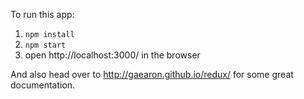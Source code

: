 To run this app:

1. `npm install`
2. `npm start`
3. open http://localhost:3000/ in the browser

And also head over to http://gaearon.github.io/redux/ for some great documentation.
